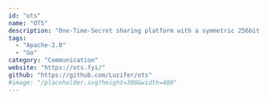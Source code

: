 ```yaml
---
id: "ots"
name: "OTS"
description: "One-Time-Secret sharing platform with a symmetric 256bit AES encryption in the browser."
tags:
  - "Apache-2.0"
  - "Go"
category: "Communication"
website: "https://ots.fyi/"
github: "https://github.com/Luzifer/ots"
#image: "/placeholder.svg?height=300&width=400"
---
```


